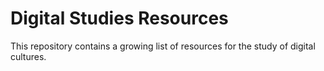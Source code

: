 # Digital Studies Resources

This repository contains a growing list of resources for the study of digital cultures.